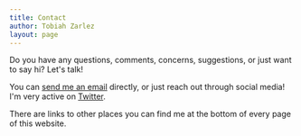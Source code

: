 ```yaml
---
title: Contact
author: Tobiah Zarlez
layout: page
---
```

Do you have any questions, comments, concerns, suggestions, or just want to say hi? Let's talk!

You can [send me an email](mailto:Contact@TobiahZ.com) directly, or just reach out through social media! I'm very active on <a title="at TobiahZarlez on Twitter" href="http://twitter.com/TobiahZarlez" target="_blank">Twitter</a>.

There are links to other places you can find me at the bottom of every page of this website.